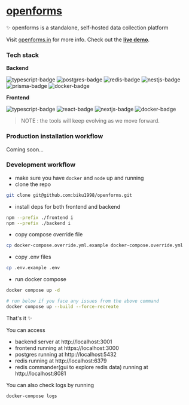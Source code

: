 # [openforms](https://openforms.in)


✨ openforms is a standalone, self-hosted data collection platform

Visit [openforms.in](https://openforms.in) for more info. Check out the [**live demo**](https://demo.openforms.in).

### Tech stack

**Backend**

![typescript-badge](https://img.shields.io/badge/TypeScript-007ACC?style=for-the-badge&logo=typescript&logoColor=white) ![postgres-badge](https://img.shields.io/badge/PostgreSQL-316192?style=for-the-badge&logo=postgresql&logoColor=white) ![redis-badge](https://img.shields.io/badge/redis-%23DD0031.svg?&style=for-the-badge&logo=redis&logoColor=white) ![nestjs-badge](https://img.shields.io/badge/nestjs-E0234E?style=for-the-badge&logo=nestjs&logoColor=white) ![prisma-badge](https://img.shields.io/badge/Prisma-3982CE?style=for-the-badge&logo=Prisma&logoColor=white) ![docker-badge](https://img.shields.io/badge/Docker-2CA5E0?style=for-the-badge&logo=docker&logoColor=white)


**Frontend**

![typescript-badge](https://img.shields.io/badge/TypeScript-007ACC?style=for-the-badge&logo=typescript&logoColor=white) ![react-badge](https://img.shields.io/badge/React-20232A?style=for-the-badge&logo=react&logoColor=61DAFB) ![nextjs-badge](https://img.shields.io/badge/next.js-000000?style=for-the-badge&logo=nextdotjs&logoColor=white)
![docker-badge](https://img.shields.io/badge/Docker-2CA5E0?style=for-the-badge&logo=docker&logoColor=white)



> NOTE : the tools will keep evolving as we move forward.

### Production installation workflow

Coming soon...

### Development workflow

- make sure you have `docker` and `node` up and running
- clone the repo
```sh
git clone git@github.com:biku1998/openforms.git
```
- install deps for both frontend and backend
```sh
npm --prefix ./frontend i
npm --prefix ./backend i
```
- copy compose override file
```sh
cp docker-compose.override.yml.example docker-compose.override.yml
```
- copy .env files
```sh
cp .env.example .env
```
- run docker compose
```sh
docker compose up -d

# run below if you face any issues from the above command
docker compose up --build --force-recreate
```

That's it ✨

You can access

- backend server at http://localhost:3001
- frontend running at https://localhost:3000
- postgres running at http://localhost:5432
- redis running at http://localhost:6379
- redis commander(gui to explore redis data) running at http://localhost:8081

You can also check logs by running

```sh
docker-compose logs
```
